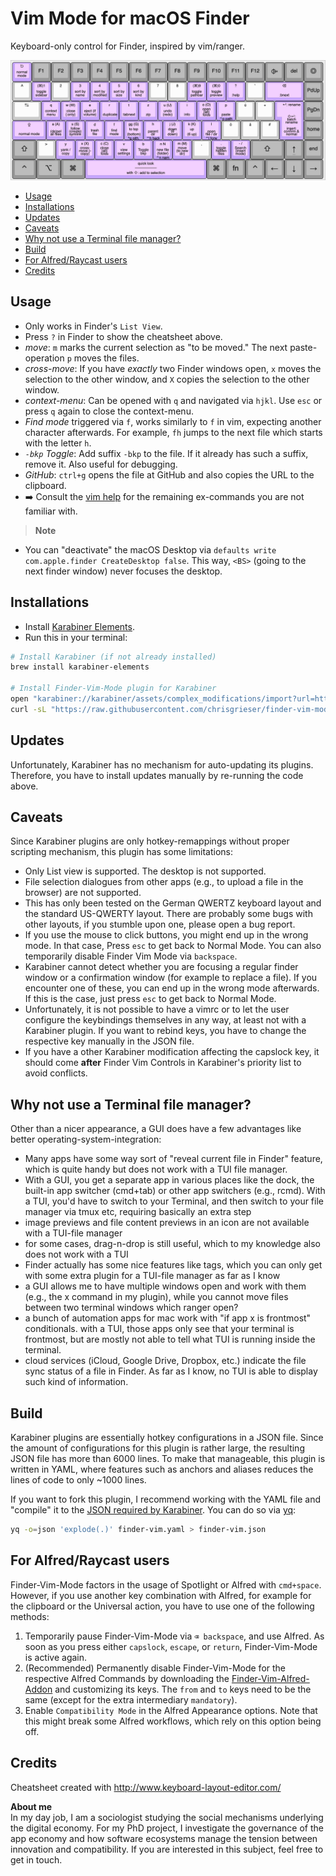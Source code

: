 # Vim Mode for macOS Finder
Keyboard-only control for Finder, inspired by vim/ranger. 

![finder-vim-cheatsheet](./finder-vim-mode-cheatsheet.png)

<!--toc:start-->
- [Usage](#usage)
- [Installations](#installations)
- [Updates](#updates)
- [Caveats](#caveats)
- [Why not use a Terminal file manager?](#why-not-use-a-terminal-file-manager)
- [Build](#build)
- [For Alfred/Raycast users](#for-alfredraycast-users)
- [Credits](#credits)
<!--toc:end-->

## Usage
- Only works in Finder's `List View`.
- Press `?` in Finder to show the cheatsheet above.
- *move*: `m` marks the current selection as "to be moved." The next paste-operation `p` moves the files.
- *cross-move*: If you have *exactly* two Finder windows open, `x` moves the selection to the other window, and `X` copies the selection to the other window.
- *context-menu*: Can be opened with `q` and navigated via `hjkl`. Use `esc` or press `q` again to close the context-menu.
- *Find mode* triggered via `f`, works similarly to `f` in vim, expecting another character afterwards. For example, `fh` jumps to the next file which starts with the letter `h`.
- *`-bkp` Toggle*: Add suffix `-bkp` to the file. If it already has such a suffix, remove it. Also useful for debugging.
- *GitHub*: `ctrl+g` opens the file at GitHub and also copies the URL to the clipboard.
- ➡️ Consult the [vim help](https://vimhelp.org/) for the remaining ex-commands you are not familiar with.

> __Note__  
- You can "deactivate" the macOS Desktop via `defaults write com.apple.finder CreateDesktop false`. This way, `<BS>` (going to the next finder window) never focuses the desktop.

## Installations
- Install [Karabiner Elements](https://karabiner-elements.pqrs.org/).
- Run this in your terminal:

```bash
# Install Karabiner (if not already installed)
brew install karabiner-elements

# Install Finder-Vim-Mode plugin for Karabiner
open "karabiner://karabiner/assets/complex_modifications/import?url=https://github.com/chrisgrieser/finder-vim-mode/releases/latest/download/finder-vim.json"
curl -sL "https://raw.githubusercontent.com/chrisgrieser/finder-vim-mode/main/finder-vim-cheatsheet.png" -o "$HOME/.config/karabiner/assets/finder-vim-mode-cheatsheet.png"
```

## Updates
Unfortunately, Karabiner has no mechanism for auto-updating its plugins. Therefore, you have to install updates manually by re-running the code above. 

## Caveats
Since Karabiner plugins are only hotkey-remappings without proper scripting mechanism, this plugin has some limitations:
- Only List view is supported. The desktop is not supported.
- File selection dialogues from other apps (e.g., to upload a file in the browser) are not supported.
- This has only been tested on the German QWERTZ keyboard layout and the standard US-QWERTY layout. There are probably some bugs with other layouts, if you stumble upon one, please open a bug report.
- If you use the mouse to click buttons, you might end up in the wrong mode. In that case, Press `esc` to get back to Normal Mode. You can also temporarily disable Finder Vim Mode via `backspace`.
- Karabiner cannot detect whether you are focusing a regular finder window or a confirmation window (for example to replace a file). If you encounter one of these, you can end up in the wrong mode afterwards. If this is the case, just press `esc` to get back to Normal Mode.
- Unfortunately, it is not possible to have a vimrc or to let the user configure the keybindings themselves in any way, at least not with a Karabiner plugin. If you want to rebind keys, you have to change the respective key manually in the JSON file.
- If you have a other Karabiner modification affecting the capslock key, it should come __after__ Finder Vim Controls in Karabiner's priority list to avoid conflicts.

## Why not use a Terminal file manager?
Other than a nicer appearance, a GUI does have a few advantages like better operating-system-integration:
- Many apps have some way sort of "reveal current file in Finder" feature, which is quite handy but does not work with a TUI file manager.
- With a GUI, you get a separate app in various places like the dock, the built-in app switcher (cmd+tab) or other app switchers (e.g., rcmd). With a TUI, you'd have to switch to your Terminal, and then switch to your file manager via tmux etc, requiring basically an extra step
- image previews and file content previews in an icon are not available with a TUI-file manager
- for some cases, drag-n-drop is still useful, which to my knowledge also does not work with a TUI
- Finder actually has some nice features like tags, which you can only get with some extra plugin for a TUI-file manager as far as I know
- a GUI allows me to have multiple windows open and work with them (e.g., the x command in my plugin), while you cannot move files between two terminal windows which ranger open?
- a bunch of automation apps for mac work with "if app x is frontmost" conditionals. with a TUI, those apps only see that your terminal is frontmost, but are mostly not able to tell what TUI is running inside the terminal.
- cloud services (iCloud, Google Drive, Dropbox, etc.) indicate the file sync status of a file in Finder. As far as I know, no TUI is able to display such kind of information.

## Build
Karabiner plugins are essentially hotkey configurations in a JSON file. Since the amount of configurations for this plugin is rather large, the resulting JSON file has more than 6000 lines. To make that manageable, this plugin is written in YAML, where features such as anchors and aliases reduces the lines of code to only ~1000 lines.

If you want to fork this plugin, I recommend working with the YAML file and "compile" it to the [JSON required by Karabiner](https://karabiner-elements.pqrs.org/docs/json/complex-modifications-manipulator-definition/). You can do so via [yq](https://github.com/mikefarah/yq):

```bash
yq -o=json 'explode(.)' finder-vim.yaml > finder-vim.json
```

## For Alfred/Raycast users
Finder-Vim-Mode factors in the usage of Spotlight or Alfred with `cmd+space`. However, if you use another key combination with Alfred, for example for the clipboard or the Universal action, you have to use one of the following methods:

1. Temporarily pause Finder-Vim-Mode via `⌫ backspace`, and use Alfred. As soon as you press either `capslock`, `escape`, or `return`, Finder-Vim-Mode is active again.
2. (Recommended) Permanently disable Finder-Vim-Mode for the respective Alfred Commands by downloading the [Finder-Vim-Alfred-Addon](./finder-vim-alfred-addon.json) and customizing its keys. The `from` and `to` keys need to be the same (except for the extra intermediary `mandatory`).
3. Enable `Compatibility Mode` in the Alfred Appearance options. Note that this might break some Alfred workflows, which rely on this option being off.

<!-- vale Google.FirstPerson = NO -->
## Credits
Cheatsheet created with <http://www.keyboard-layout-editor.com/>

__About me__  
In my day job, I am a sociologist studying the social mechanisms underlying the digital economy. For my PhD project, I investigate the governance of the app economy and how software ecosystems manage the tension between innovation and compatibility. If you are interested in this subject, feel free to get in touch.
